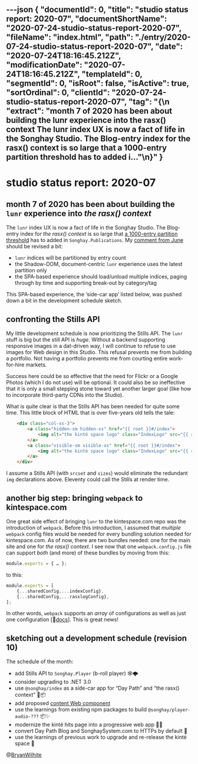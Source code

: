---json
{
  "documentId": 0,
  "title": "studio status report: 2020-07",
  "documentShortName": "2020-07-24-studio-status-report-2020-07",
  "fileName": "index.html",
  "path": "./entry/2020-07-24-studio-status-report-2020-07",
  "date": "2020-07-24T18:16:45.212Z",
  "modificationDate": "2020-07-24T18:16:45.212Z",
  "templateId": 0,
  "segmentId": 0,
  "isRoot": false,
  "isActive": true,
  "sortOrdinal": 0,
  "clientId": "2020-07-24-studio-status-report-2020-07",
  "tag": "{\n  \"extract\": \"month 7 of 2020 has been about building the lunr experience into the rasx() context The lunr index UX is now a fact of life in the Songhay Studio. The Blog-entry index for the rasx() context is so large that a 1000-entry partition threshold has to added i…\"\n}"
}
---

# studio status report: 2020-07

## month 7 of 2020 has been about building the `lunr` experience into _the rasx() context_

The `lunr` index UX is now a fact of life in the Songhay Studio. The Blog-entry index for _the rasx() context_ is so large that [a 1000-entry partition threshold](https://github.com/BryanWilhite/Songhay.Publications/issues/19) has to added in `Songhay.Publications`. My [comment from June](https://github.com/BryanWilhite/Songhay.Publications/issues/16#issuecomment-648441162) should be revised a bit:

- `lunr` indices will be partitioned by entry count
- the Shadow-DOM, document-centric `lunr` experience uses the latest partition only
- the SPA-based experience should load/unload multiple indices, paging through by time and supporting break-out by category/tag

This SPA-based experience, the ‘side-car app’ listed below, was pushed down a bit in the development schedule sketch.

## confronting the Stills API

My little development schedule is now prioritizing the Stills API. The `lunr` stuff is big but the still API is _huge_. Without a backend supporting responsive images in a dat-driven way, I will continue to refuse to use images for Web design in this Studio. This refusal prevents me from building a portfolio. Not having a portfolio prevents me from courting entire work-for-hire markets.

Success here could be so effective that the need for Flickr or a Google Photos (which I do not use) will be optional. It could also be so ineffective that it is only a small stepping stone toward yet another larger goal (like how to incorporate third-party CDNs into the Studio).

What is quite clear is that the Stills API has been needed for quite some time. This little block of HTML that is over five-years old tells the tale:

```html
    <div class="col-xs-3">
        <a class="hidden-sm hidden-xs" href="{{ root }}#/index">
            <img alt="the kinté space logo" class="IndexLogo" src="{{ root }}images/klogo160.png" width="160" height="160" />
        </a>
        <a class="visible-sm visible-xs" href="{{ root }}#/index">
            <img alt="the kinté space logo" class="IndexLogo" src="{{ root }}images/klogo160.png" width="64" height="64" />
        </a>
    </div>
```

I assume a Stills API (with `srcset` and `sizes`) would eliminate the redundant `img` declarations above. Eleventy could call the Stills at render time.

## another big step: bringing `webpack` to kintespace.com

One great side effect of bringing `lunr` to the kintespace.com repo was the introduction of `webpack`. Before this introduction, I assumed that _multiple_ `webpack` config files would be needed for every bundling solution needed for kintespace.com. As of now, there are two bundles needed: one for the main site and one for _the rasx() context_. I see now that one `webpack.config.js` file can support _both_ (and more) of these bundles by moving from this:

```javascript
module.exports = { … };
```

to this:

```javascript
module.exports = [
    {...sharedConfig,...indexConfig},
    {...sharedConfig,...rasxlogConfig},
];
```

In other words, `webpack` supports an _array_ of configurations as well as just one configuration [📖[docs](https://webpack.js.org/concepts/targets/#multiple-targets)]. This is great news!

## sketching out a development schedule (revision 10)

The schedule of the month:

- add Stills API to `Songhay.Player` (b-roll player) 🕸🌩
- consider upgrading to .NET 3.0
- use `@songhay/index` as a side-car app for “Day Path” and “the rasx() context” 🚛📦
- add proposed [content Web component](https://github.com/BryanWilhite/songhay-web-components/issues/10)
- use the learnings from existing npm packages to build `@songhay/player-audio-???` 📦✨
- modernize the kinté hits page into a progressive web app 💄✨
- convert Day Path Blog and SonghaySystem.com to HTTPs by default 🔐
- use the learnings of previous work to upgrade and re-release the kinté space 🚀

@[BryanWilhite](https://twitter.com/BryanWilhite)
